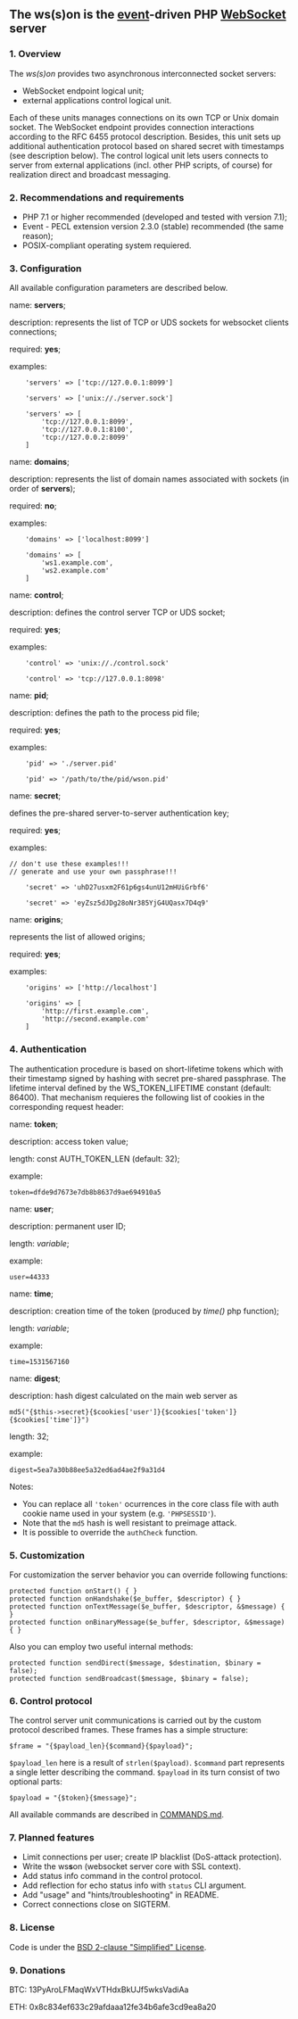 The **ws(s)on** is the [event](http://pecl.php.net/package/event
"PECL::Package::event")-driven
PHP [WebSocket](https://tools.ietf.org/html/rfc6455 "RFC 6455") server
--------------------------------------------------------------------------------
### 1. Overview

The *ws(s)on* provides two asynchronous 
interconnected socket servers:
* WebSocket endpoint logical unit;
* external applications control logical unit.

Each of these units manages connections on its own TCP or Unix domain socket.
The WebSocket endpoint provides connection interactions according to the
RFC 6455 protocol description. Besides, this unit sets up additional
authentication protocol based on shared secret with timestamps (see description
below). The control logical unit lets users connects to server from external
applications (incl. other PHP scripts, of course) for realization direct and
broadcast messaging.

### 2. Recommendations and requirements

* PHP 7.1 or higher recommended (developed and tested with version 7.1);
* Event - PECL extension version 2.3.0 (stable) recommended (the same reason);
* POSIX-compliant operating system requiered.

### 3. Configuration

All available configuration parameters are described below.


name: **servers**;

description: represents the list of TCP or UDS sockets for websocket
clients connections;

required: **yes**;

examples:
```
    'servers' => ['tcp://127.0.0.1:8099']

    'servers' => ['unix://./server.sock']

    'servers' => [
        'tcp://127.0.0.1:8099',
        'tcp://127.0.0.1:8100',
        'tcp://127.0.0.2:8099'
    ]
```

name: **domains**;

description: represents the list of domain names associated with sockets
(in order of **servers**);

required: **no**;

examples:
```
    'domains' => ['localhost:8099']

    'domains' => [
        'ws1.example.com',
        'ws2.example.com'
    ]
```

name: **control**;

description: defines the control server TCP or UDS socket;

required: **yes**;

examples:
```
    'control' => 'unix://./control.sock'

    'control' => 'tcp://127.0.0.1:8098'
```

name: **pid**;

description: defines the path to the process pid file;

required: **yes**;

examples:
```
    'pid' => './server.pid'
	
    'pid' => '/path/to/the/pid/wson.pid'
```

name: **secret**;

defines the pre-shared server-to-server authentication key;

required: **yes**;

examples:
```
// don't use these examples!!!
// generate and use your own passphrase!!!

    'secret' => 'uhD27usxm2F61p6gs4unU12mHUiGrbf6'

    'secret' => 'eyZsz5dJDg28oNr385YjG4UQasx7D4q9'
```

name: **origins**;

represents the list of allowed origins;

required: **yes**;

examples:
```
    'origins' => ['http://localhost']

    'origins' => [
        'http://first.example.com',
        'http://second.example.com'
    ]
```

### 4. Authentication

The authentication procedure is based on short-lifetime tokens which with their
timestamp signed by hashing with secret pre-shared passphrase. The lifetime
interval defined by the WS_TOKEN_LIFETIME constant (default: 86400). That
mechanism requieres the following list of cookies in the corresponding request
header:

name: **token**;

description: access token value;

length: const AUTH_TOKEN_LEN (default: 32);

example:
```
token=dfde9d7673e7db8b8637d9ae694910a5
```
name: **user**;

description: permanent user ID;

length: *variable*;

example:
```
user=44333
```
name: **time**;

description: creation time of the token (produced by *time()* php function);

length: *variable*;

example:
```
time=1531567160
```
name: **digest**;

description: hash digest calculated on the main web server as
```
md5("{$this->secret}{$cookies['user']}{$cookies['token']}{$cookies['time']}")
```

length: 32;

example:
```
digest=5ea7a30b88ee5a32ed6ad4ae2f9a31d4
```

Notes:
* You can replace all `'token'` ocurrences in the core class file with
auth cookie name used in your system (e.g. `'PHPSESSID'`).
* Note that the `md5` hash is well resistant to preimage attack.
* It is possible to override the `authCheck` function.

### 5. Customization

For customization the server behavior you can override following functions:
```
protected function onStart() { }
protected function onHandshake($e_buffer, $descriptor) { }
protected function onTextMessage($e_buffer, $descriptor, &$message) { }
protected function onBinaryMessage($e_buffer, $descriptor, &$message) { }
```
Also you can employ two useful internal methods:
```
protected function sendDirect($message, $destination, $binary = false);
protected function sendBroadcast($message, $binary = false);
```
### 6. Control protocol

The control server unit communications is carried out by the custom protocol
described frames. These frames has a simple structure:
```
$frame = "{$payload_len}{$command}{$payload}";
```
`$payload_len` here is a result of `strlen($payload)`.
`$command` part represents a single letter describing the command.
`$payload` in its turn consist of two optional parts:
```
$payload = "{$token}{$message}";
```
All available commands are described in [COMMANDS.md](./COMMANDS.md).

### 7. Planned features

* Limit connections per user; create IP blacklist (DoS-attack protection).
* Write the ws**s**on (websocket server core with SSL context).
* Add status info command in the control protocol.
* Add reflection for echo status info with `status` CLI argument.
* Add "usage" and "hints/troubleshooting" in README.
* Correct connections close on SIGTERM.

### 8. License

Code is under the [BSD 2-clause "Simplified" License](./LICENSE).

### 9. Donations

BTC: 13PyAroLFMaqWxVTHdxBkUJf5wksVadiAa

ETH: 0x8c834ef633c29afdaaa12fe34b6afe3cd9ea8a20
